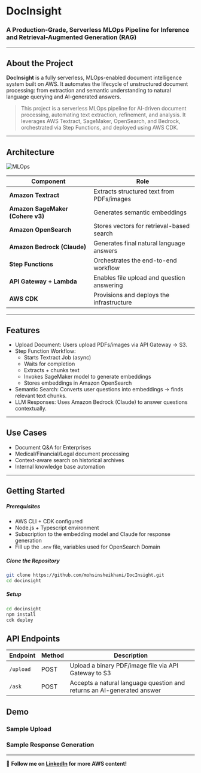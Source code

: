 # DocInsight

### A Production-Grade, Serverless MLOps Pipeline for Inference and Retrieval-Augmented Generation (RAG)

---

## About the Project

**DocInsight** is a fully serverless, MLOps-enabled document intelligence system built on AWS. It automates the lifecycle of unstructured document processing: from extraction and semantic understanding to natural language querying and AI-generated answers.

> This project is a serverless MLOps pipeline for AI-driven document processing, automating text extraction, refinement, and analysis. It leverages AWS Textract, SageMaker, OpenSearch, and Bedrock, orchestrated via Step Functions, and deployed using AWS CDK.

---

## Architecture

![MLOps](https://github.com/user-attachments/assets/ebf9e498-62c3-4c6d-b8d1-f0a019ce63d4)


| Component                        | Role                                       |
| -------------------------------- | ------------------------------------------ |
| **Amazon Textract**              | Extracts structured text from PDFs/images  |
| **Amazon SageMaker (Cohere v3)** | Generates semantic embeddings              |
| **Amazon OpenSearch**            | Stores vectors for retrieval-based search  |
| **Amazon Bedrock (Claude)**      | Generates final natural language answers   |
| **Step Functions**               | Orchestrates the end-to-end workflow       |
| **API Gateway + Lambda**         | Enables file upload and question answering |
| **AWS CDK**                      | Provisions and deploys the infrastructure  |

---

## Features

- Upload Document: Users upload PDFs/images via API Gateway → S3.
- Step Function Workflow:
  - Starts Textract Job (async)
  - Waits for completion
  - Extracts + chunks text
  - Invokes SageMaker model to generate embeddings
  - Stores embeddings in Amazon OpenSearch
- Semantic Search: Converts user questions into embeddings → finds relevant text chunks.
- LLM Responses: Uses Amazon Bedrock (Claude) to answer questions contextually.



---

## Use Cases

- Document Q&A for Enterprises
- Medical/Financial/Legal document processing
- Context-aware search on historical archives
- Internal knowledge base automation

---

## Getting Started

##### Prerequisites

- AWS CLI + CDK configured
- Node.js + Typescript environment
- Subscription to the embedding model and Claude for response generation
- Fill up the `.env` file, variables used for OpenSearch Domain

##### Clone the Repository

```bash
git clone https://github.com/mohsinsheikhani/DocInsight.git
cd docinsight
```

##### Setup

```bash
cd docinsight
npm install
cdk deploy
```

## API Endpoints

| Endpoint  | Method | Description                                                            |
| --------- | ------ | ---------------------------------------------------------------------- |
| `/upload` | POST   | Upload a binary PDF/image file via API Gateway to S3                   |
| `/ask`    | POST   | Accepts a natural language question and returns an AI-generated answer |

## Demo

### Sample Upload

### Sample Response Generation

---

🚀 **Follow me on [LinkedIn](https://www.linkedin.com/in/mohsin-sheikhani/) for more AWS content!**
